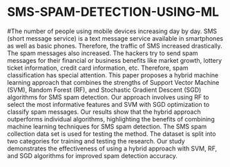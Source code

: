 # SMS-SPAM-DETECTION-USING-ML

#The number of people using mobile devices increasing day by day. SMS (short message service)
is a text message service available in smartphones as well as basic phones. Therefore, the traffic
of SMS increased drastically. The spam messages also increased. The hackers try to send spam
messages for their financial or business benefits like market growth, lottery ticket information,
credit card information, etc. Therefore, spam classification has special attention. This paper
proposes a hybrid machine learning approach that combines the strengths of Support Vector
Machine (SVM), Random Forest (RF), and Stochastic Gradient Descent (SGD) algorithms for
SMS spam detection. Our approach involves using RF to select the most informative features
and SVM with SGD optimization to classify spam messages. Our results show that the hybrid
approach outperforms individual algorithms, highlighting the benefits of combining machine
learning techniques for SMS spam detection. The SMS spam collection data set is used for
testing the method. The dataset is split into two categories for training and testing the research.
Our study demonstrates the effectiveness of using a hybrid approach with SVM, RF, and SGD
algorithms for improved spam detection accuracy.

